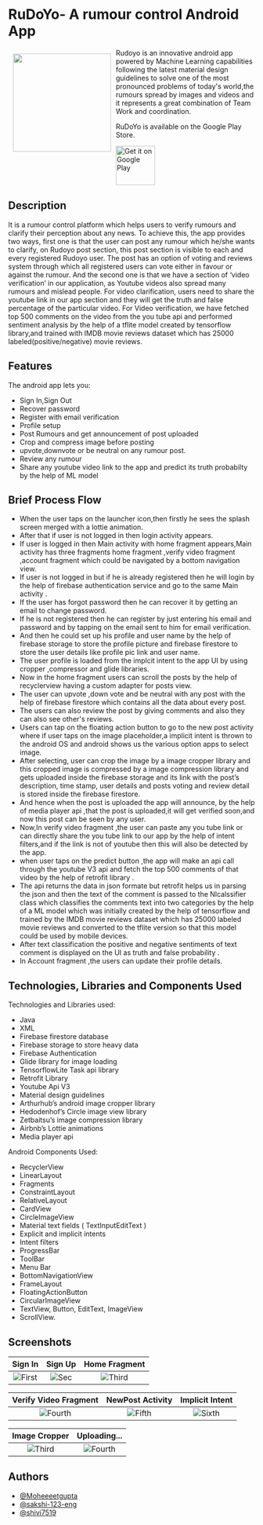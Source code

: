 # RuDoYo- A rumour control Android App


<img src="https://user-images.githubusercontent.com/57634381/128712843-b4f252b6-f6f8-4208-adf8-d0946e6966db.png" align="left"
width="200" hspace="10" vspace="10">

Rudoyo is an innovative android app powered by Machine Learning capabilities following the latest material design guidelines to solve one of the most pronounced problems of today's world,the rumours spread by images and videos and it represents a great combination of Team Work and coordination.

RuDoYo is available on the Google Play Store.

<p align="left">
<a href="https://play.google.com/store/apps/details?id=com.rumooursindoyo.moheeeetgupta&hl=en&gl=US">
    <img alt="Get it on Google Play"
        height="80"
        src="https://play.google.com/intl/en_us/badges/images/generic/en_badge_web_generic.png" />
       </a>  
       </p>
       
## Description

It is a rumour control platform which helps users to verify rumours and clarify their perception about any news. To achieve this, the app provides two ways, first one is that the user can post any rumour which he/she wants to clarify, on Rudoyo post section, this post section is visible to each and every registered Rudoyo user. The post has an option of voting and reviews system through which all registered users can vote either in favour or against the rumour. And the second one is that we have a section of ‘video verification’ in our application, as Youtube videos also spread many rumours and mislead people. For video clarification, users need to share the youtube link in our app section and they will get the truth and false percentage of the particular video. 
For Video verification, we have fetched top 500 comments on the video from the you tube api  and performed sentiment analysis by the help of a tflite model created by tensorflow library,and trained with IMDB movie reviews dataset which has 25000 labeled(positive/negative) movie reviews.


## Features

The android app lets you:
- Sign In,Sign Out
- Recover password
- Register with email verification
- Profile setup
- Post Rumours and get announcement of post uploaded
- Crop and compress image before posting
- upvote,downvote or be neutral on any rumour post.
- Review any rumour
- Share any youtube video link to the app and predict its truth probabilty by the help of ML model

## Brief Process Flow 

- When the user taps on the launcher icon,then firstly he sees the splash screen merged with a lottie animation.
- After that if user is not logged in then login activity appears.
- If user is logged in then Main activity with home fragment appears,Main activity has three fragments home fragment ,verify video fragment ,account fragment which could be navigated by a bottom navigation view.
- If user is not logged in but if he is already registered then he will login by the help of firebase authentication service and go to the same Main activity .
- If the user has forgot password then he can recover it by getting an email to change password.
- If he is not registered then he can register by just entering his email and password and by tapping on the email sent to him for email verification.
- And then he could set up his profile and user name by the help of firebase storage to store the profile picture and firebase firestore to store the user details like profile pic link and user name.
- The user profile is loaded from the implcit intent to the app UI by using  cropper ,compressor and glide libraries.
- Now in the home fragment users can scroll the posts by the help of recyclerview having a custom adapter for posts view.
- The user can upvote ,down vote and be neutral with any post with the help of firebase firestore which contains all the data about every post.
- The users can also review the post by giving comments and also they can also see other's reviews.
- Users can tap on the floating action button to go to the new post activity where if user taps on the image placeholder,a implicit intent is thrown to the android OS and android shows us the various option apps to select image.
- After selecting, user can crop the image by a image cropper library and this cropped image is compressed by a image compression library and gets uploaded inside the firebase storage and its link with the post’s description, time stamp, user details and posts voting and review detail is stored inside the firebase firestore.
- And hence when the post is uploaded the app will announce, by the help of media player api ,that the post is uploaded,it will get verified soon,and now this post can be seen by any user.
- Now,In verify video fragment ,the user can paste any you tube link or can directly share the you tube link to our app by the help of intent filters,and if the link is not of youtube then this will also be detected by the app.
-  when user taps on the predict button ,the app will make an api call through the youtube V3 api and fetch the top 500 comments of that video by the help of retrofit library .
-  The api returns the data in json formate but retrofit helps us in parsing the json and then the text of the comment is passed to the Nlcalssifier class which classifies the comments text into two categories by the help of a ML model which was initially created by the help of tensorflow and trained by the IMDB movie reviews dataset which has 25000 labeled movie reviews and converted to the tflite version so that this model could be used by mobile devices.
-  After text classification the positive and negative sentiments of text comment is displayed on the UI as truth and false probability .
-  In Account fragment ,the users can update their profile details.


## Technologies, Libraries and Components Used
Technologies and Libraries used:
- Java  
- XML
- Firebase firestore database
- Firebase storage to store heavy data
- Firebase Authentication
- Glide library for image loading
- TensorflowLite Task api library
- Retrofit Library
- Youtube Api V3
- Material design guidelines
- Arthurhub’s android image cropper library
- Hedodenhof’s Circle image view library
- Zetbaitsu’s image compression library
- Airbnb’s Lottie animations 
- Media player api

Android Components Used:
- RecyclerView
- LinearLayout
- Fragments
- ConstraintLayout
- RelativeLayout
- CardView
- CircleImageView
- Material text fields ( TextInputEditText )
- Explicit and implicit intents
- Intent filters 
- ProgressBar
- ToolBar
- Menu Bar 
- BottomNavigationView
- FrameLayout
- FloatingActionButton
- CircularImageView
- TextView, Button, EditText, ImageView
- ScrollView.





## Screenshots

| Sign In | Sign Up | Home Fragment |
|:-:|:-:|:-:|
| ![First](https://user-images.githubusercontent.com/57634381/128724230-425601d6-27c2-4a1f-b936-fdaba33f8173.jpeg) | ![Sec](https://user-images.githubusercontent.com/57634381/128724541-04aef8e2-00ea-41ed-ba9a-8bb525bf2906.jpeg) | ![Third](https://user-images.githubusercontent.com/57634381/128724946-d671fed2-596d-49b7-8396-2b56eac2b6aa.jpeg)

| Verify Video Fragment | NewPost Activity | Implicit Intent |
|:-:|:-:|:-:|
|![Fourth](https://user-images.githubusercontent.com/57634381/128724981-4086986e-9dbb-40eb-9556-878db348305a.jpeg) | ![Fifth](https://user-images.githubusercontent.com/57634381/128725035-131fbd1c-ff72-4893-b633-73f48e7faddc.jpeg) | ![Sixth](https://user-images.githubusercontent.com/57634381/128725136-c12b7f68-bd60-4608-90c0-ccd42100d8b4.jpeg) |

| Image Cropper | Uploading... |
|:-:|:-:|
| ![Third](https://user-images.githubusercontent.com/57634381/128725110-bd81ac21-2814-4fdc-bb2e-c8c8103ac317.jpeg) | ![Fourth](https://user-images.githubusercontent.com/57634381/128725195-663a8777-5281-472c-b798-b992b5a14265.jpeg) |

## Authors

- [@Moheeeetgupta](https://github.com/Moheeeetgupta)
- [@sakshi-123-eng](https://github.com/sakshi-123-eng)
- [@shivi7519](https://github.com/shivi7519)

